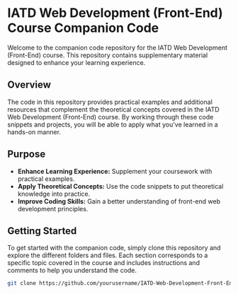 # IATD Web Development (Front-End) Course Companion Code

Welcome to the companion code repository for the IATD Web Development (Front-End) course. This repository contains supplementary material designed to enhance your learning experience.

## Overview

The code in this repository provides practical examples and additional resources that complement the theoretical concepts covered in the IATD Web Development (Front-End) course. By working through these code snippets and projects, you will be able to apply what you've learned in a hands-on manner.

## Purpose

- **Enhance Learning Experience:** Supplement your coursework with practical examples.
- **Apply Theoretical Concepts:** Use the code snippets to put theoretical knowledge into practice.
- **Improve Coding Skills:** Gain a better understanding of front-end web development principles.

## Getting Started

To get started with the companion code, simply clone this repository and explore the different folders and files. Each section corresponds to a specific topic covered in the course and includes instructions and comments to help you understand the code. 

```sh
git clone https://github.com/yourusername/IATD-Web-Development-Front-End-Companion-Code.git
